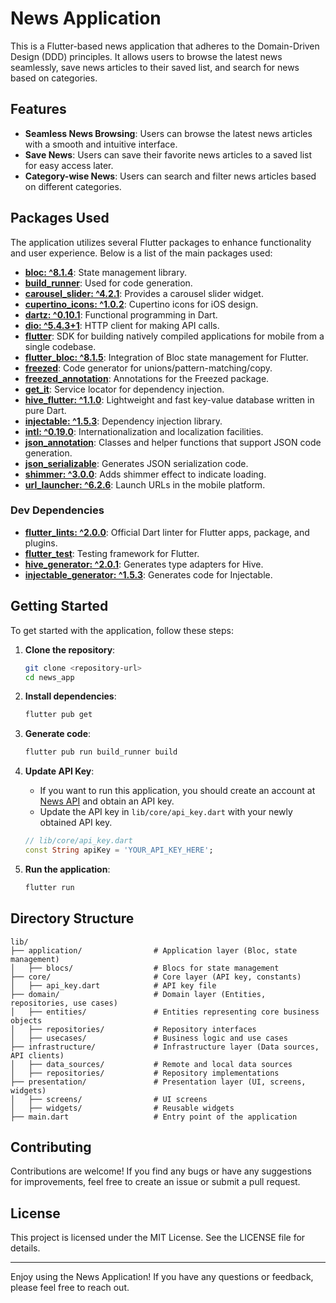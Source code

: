 # News Application

This is a Flutter-based news application that adheres to the Domain-Driven Design (DDD) principles. It allows users to browse the latest news seamlessly, save news articles to their saved list, and search for news based on categories.

## Features

- **Seamless News Browsing**: Users can browse the latest news articles with a smooth and intuitive interface.
- **Save News**: Users can save their favorite news articles to a saved list for easy access later.
- **Category-wise News**: Users can search and filter news articles based on different categories.

## Packages Used

The application utilizes several Flutter packages to enhance functionality and user experience. Below is a list of the main packages used:

- **[bloc: ^8.1.4](https://pub.dev/packages/bloc)**: State management library.
- **[build_runner](https://pub.dev/packages/build_runner)**: Used for code generation.
- **[carousel_slider: ^4.2.1](https://pub.dev/packages/carousel_slider)**: Provides a carousel slider widget.
- **[cupertino_icons: ^1.0.2](https://pub.dev/packages/cupertino_icons)**: Cupertino icons for iOS design.
- **[dartz: ^0.10.1](https://pub.dev/packages/dartz)**: Functional programming in Dart.
- **[dio: ^5.4.3+1](https://pub.dev/packages/dio)**: HTTP client for making API calls.
- **[flutter](https://flutter.dev)**: SDK for building natively compiled applications for mobile from a single codebase.
- **[flutter_bloc: ^8.1.5](https://pub.dev/packages/flutter_bloc)**: Integration of Bloc state management for Flutter.
- **[freezed](https://pub.dev/packages/freezed)**: Code generator for unions/pattern-matching/copy.
- **[freezed_annotation](https://pub.dev/packages/freezed_annotation)**: Annotations for the Freezed package.
- **[get_it](https://pub.dev/packages/get_it)**: Service locator for dependency injection.
- **[hive_flutter: ^1.1.0](https://pub.dev/packages/hive_flutter)**: Lightweight and fast key-value database written in pure Dart.
- **[injectable: ^1.5.3](https://pub.dev/packages/injectable)**: Dependency injection library.
- **[intl: ^0.19.0](https://pub.dev/packages/intl)**: Internationalization and localization facilities.
- **[json_annotation](https://pub.dev/packages/json_annotation)**: Classes and helper functions that support JSON code generation.
- **[json_serializable](https://pub.dev/packages/json_serializable)**: Generates JSON serialization code.
- **[shimmer: ^3.0.0](https://pub.dev/packages/shimmer)**: Adds shimmer effect to indicate loading.
- **[url_launcher: ^6.2.6](https://pub.dev/packages/url_launcher)**: Launch URLs in the mobile platform.

### Dev Dependencies

- **[flutter_lints: ^2.0.0](https://pub.dev/packages/flutter_lints)**: Official Dart linter for Flutter apps, package, and plugins.
- **[flutter_test](https://pub.dev/packages/flutter_test)**: Testing framework for Flutter.
- **[hive_generator: ^2.0.1](https://pub.dev/packages/hive_generator)**: Generates type adapters for Hive.
- **[injectable_generator: ^1.5.3](https://pub.dev/packages/injectable_generator)**: Generates code for Injectable.

## Getting Started

To get started with the application, follow these steps:

1. **Clone the repository**:
   ```bash
   git clone <repository-url>
   cd news_app
   ```

2. **Install dependencies**:
   ```bash
   flutter pub get
   ```

3. **Generate code**:
   ```bash
   flutter pub run build_runner build
   ```

4. **Update API Key**:
   - If you want to run this application, you should create an account at [News API](https://newsapi.org/) and obtain an API key.
   - Update the API key in `lib/core/api_key.dart` with your newly obtained API key.
   
   ```dart
   // lib/core/api_key.dart
   const String apiKey = 'YOUR_API_KEY_HERE';
   ```

5. **Run the application**:
   ```bash
   flutter run
   ```

## Directory Structure

```plaintext
lib/
├── application/                # Application layer (Bloc, state management)
│   ├── blocs/                  # Blocs for state management
├── core/                       # Core layer (API key, constants)
│   ├── api_key.dart            # API key file
├── domain/                     # Domain layer (Entities, repositories, use cases)
│   ├── entities/               # Entities representing core business objects
│   ├── repositories/           # Repository interfaces
│   ├── usecases/               # Business logic and use cases
├── infrastructure/             # Infrastructure layer (Data sources, API clients)
│   ├── data_sources/           # Remote and local data sources
│   ├── repositories/           # Repository implementations
├── presentation/               # Presentation layer (UI, screens, widgets)
│   ├── screens/                # UI screens
│   ├── widgets/                # Reusable widgets
├── main.dart                   # Entry point of the application
```

## Contributing

Contributions are welcome! If you find any bugs or have any suggestions for improvements, feel free to create an issue or submit a pull request.

## License

This project is licensed under the MIT License. See the LICENSE file for details.

---

Enjoy using the News Application! If you have any questions or feedback, please feel free to reach out.
